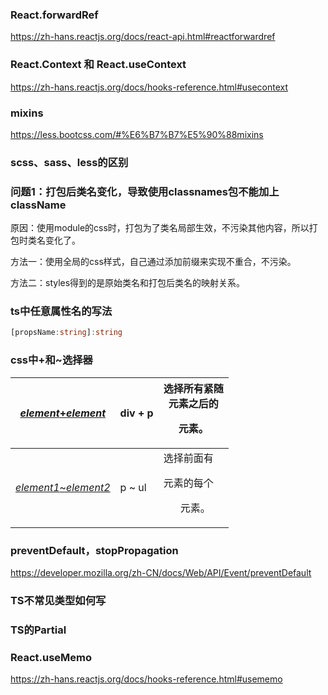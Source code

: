 ### React.forwardRef

https://zh-hans.reactjs.org/docs/react-api.html#reactforwardref



### React.Context 和 React.useContext

https://zh-hans.reactjs.org/docs/hooks-reference.html#usecontext



### mixins

https://less.bootcss.com/#%E6%B7%B7%E5%90%88mixins



### scss、sass、less的区别



### 问题1：打包后类名变化，导致使用classnames包不能加上className

原因：使用module的css时，打包为了类名局部生效，不污染其他内容，所以打包时类名变化了。

方法一：使用全局的css样式，自己通过添加前缀来实现不重合，不污染。

方法二：styles得到的是原始类名和打包后类名的映射关系。



### ts中任意属性名的写法

```ts
[propsName:string]:string
```

### css中+和~选择器

| [*element*+*element*](https://www.w3school.com.cn/cssref/selector_element_plus.asp) | div + p | 选择所有紧随 <div> 元素之后的 <p> 元素。 |
| ------------------------------------------------------------ | ------- | ---------------------------------------- |
| [*element1*~*element2*](https://www.w3school.com.cn/cssref/selector_gen_sibling.asp) | p ~ ul  | 选择前面有 <p> 元素的每个 <ul> 元素。    |



### preventDefault，stopPropagation

https://developer.mozilla.org/zh-CN/docs/Web/API/Event/preventDefault



### TS不常见类型如何写



### TS的Partial



### React.useMemo

https://zh-hans.reactjs.org/docs/hooks-reference.html#usememo